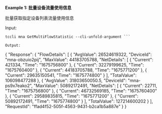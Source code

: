 **Example 1: 批量设备流量使用信息**

批量获取指定设备列表流量使用信息

Input: 

```
tccli mna GetMultiFlowStatistic --cli-unfold-argument ```

Output: 
```
{
    "Response": {
        "FlowDetails": [
            {
                "AvgValue": 26524619322,
                "DeviceId": "mna-obzuio2pij",
                "MaxValue": 44183705788,
                "NetDetails": [
                    {
                        "Current": 421334,
                        "Time": "1675756800"
                    },
                    {
                        "Current": 32279199625,
                        "Time": "1675760400"
                    },
                    {
                        "Current": 44183705788,
                        "Time": "1675771200"
                    },
                    {
                        "Current": 29635150541,
                        "Time": "1675774800"
                    }
                ],
                "TotalValue": 106098477288
            },
            {
                "AvgValue": 31803650050.5,
                "DeviceId": "mna-ps9x7eako2",
                "MaxValue": 50892172491,
                "NetDetails": [
                    {
                        "Current": 22711,
                        "Time": "1675756800"
                    },
                    {
                        "Current": 46732569185,
                        "Time": "1675760400"
                    },
                    {
                        "Current": 29589835815,
                        "Time": "1675771200"
                    },
                    {
                        "Current": 50892172491,
                        "Time": "1675774800"
                    }
                ],
                "TotalValue": 127214600202
            }
        ],
        "RequestId": "ffad4f52-505f-4563-9431-b2ca1b5a887e"
    }
}
```

